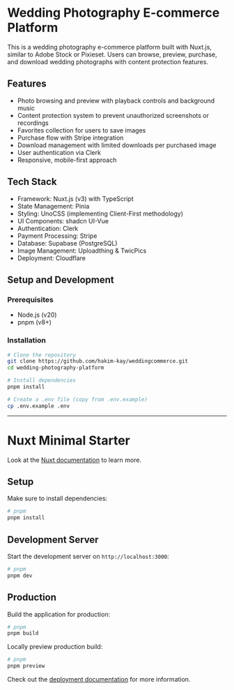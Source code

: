 # Wedding Photography E-commerce Platform

This is a wedding photography e-commerce platform built with Nuxt.js, similar to Adobe Stock or Pixieset. Users can browse, preview, purchase, and download wedding photographs with content protection features.

## Features

- Photo browsing and preview with playback controls and background music
- Content protection system to prevent unauthorized screenshots or recordings
- Favorites collection for users to save images
- Purchase flow with Stripe integration
- Download management with limited downloads per purchased image
- User authentication via Clerk
- Responsive, mobile-first approach

## Tech Stack

- Framework: Nuxt.js (v3) with TypeScript
- State Management: Pinia
- Styling: UnoCSS (implementing Client-First methodology)
- UI Components: shadcn UI-Vue
- Authentication: Clerk
- Payment Processing: Stripe
- Database: Supabase (PostgreSQL)
- Image Management: Uploadthing & TwicPics
- Deployment: Cloudflare

## Setup and Development

### Prerequisites

- Node.js (v20)
- pnpm (v8+)

### Installation

```bash
# Clone the repository
git clone https://github.com/hakim-kay/weddingcommerce.git
cd wedding-photography-platform

# Install dependencies
pnpm install

# Create a .env file (copy from .env.example)
cp .env.example .env
```

---

# Nuxt Minimal Starter

Look at the [Nuxt documentation](https://nuxt.com/docs/getting-started/introduction) to learn more.

## Setup

Make sure to install dependencies:

```bash
# pnpm
pnpm install
```

## Development Server

Start the development server on `http://localhost:3000`:

```bash
# pnpm
pnpm dev

```

## Production

Build the application for production:

```bash
# pnpm
pnpm build

```

Locally preview production build:

```bash
# pnpm
pnpm preview

```

Check out the [deployment documentation](https://nuxt.com/docs/getting-started/deployment) for more information.

